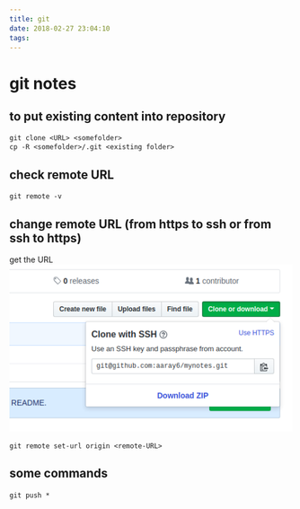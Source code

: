 ```yaml
---
title: git
date: 2018-02-27 23:04:10
tags:
---
```

# git notes

## to put existing content into repository

```console
git clone <URL> <somefolder>
cp -R <somefolder>/.git <existing folder>
```

## check remote URL

```console
git remote -v
```

## change remote URL (from https to ssh or from ssh to https)

get the URL
![img](../myimages/git_repository_url.png)

```console
git remote set-url origin <remote-URL>
```

## some commands

```console
git push *
```